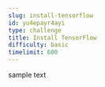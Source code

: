 ```yaml
---
slug: install-tensorflow
id: yu4epayr4ayi
type: challenge
title: Install TensorFlow
difficulty: basic
timelimit: 600
---
```

sample text